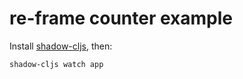 # re-frame counter example

Install [shadow-cljs](https://shadow-cljs.github.io/docs/UsersGuide.html#_installation), then:

```sh
shadow-cljs watch app
```
